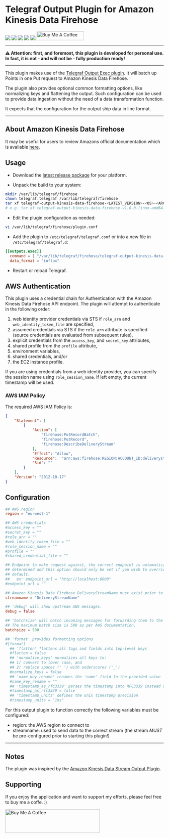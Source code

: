 # Telegraf Output Plugin for Amazon Kinesis Data Firehose

[![](https://img.shields.io/github/license/muhlba91/telegraf-output-kinesis-data-firehose?style=for-the-badge)](LICENSE)
[![](https://img.shields.io/github/actions/workflow/status/muhlba91/telegraf-output-kinesis-data-firehose/verify.yml?style=for-the-badge)](https://github.com/muhlba91/telegraf-output-kinesis-data-firehose/actions/workflows/verify.yml)
[![](https://img.shields.io/coveralls/github/muhlba91/telegraf-output-kinesis-data-firehose?style=for-the-badge)](https://github.com/muhlba91/telegraf-output-kinesis-data-firehose/)
[![](https://img.shields.io/github/release-date/muhlba91/telegraf-output-kinesis-data-firehose?style=for-the-badge)](https://github.com/muhlba91/telegraf-output-kinesis-data-firehose/releases)
[![](https://img.shields.io/github/downloads/muhlba91/telegraf-output-kinesis-data-firehose/total?style=for-the-badge)](https://github.com/muhlba91/telegraf-output-kinesis-data-firehose/releases)
<a href="https://www.buymeacoffee.com/muhlba91" target="_blank"><img src="https://cdn.buymeacoffee.com/buttons/default-orange.png" alt="Buy Me A Coffee" height="28" width="150"></a>

---

**:warning: Attention: first, and foremost, this plugin is developed for personal use. In fact, it is not - and will not be - fully production ready!**

---

This plugin makes use of the [Telegraf Output Exec plugin](https://github.com/influxdata/telegraf/tree/master/plugins/outputs/exec).
It will batch up Points in one Put request to Amazon Kinesis Data Firehose.

The plugin also provides optional common formatting options, like normalizing keys and flattening the output.
Such configuration can be used to provide data ingestion without the need of a data transformation function.

It expects that the configuration for the output ship data in line format.

---

## About Amazon Kinesis Data Firehose

It may be useful for users to review Amazons official documentation which is
available [here](https://docs.aws.amazon.com/firehose/latest/dev/what-is-this-service.html).

## Usage

- Download the [latest release package](https://github.com/muhlba91/telegraf-output-kinesis-data-firehose/releases/latest) for your platform.

- Unpack the build to your system:

```bash
mkdir /var/lib/telegraf/firehose
chown telegraf:telegraf /var/lib/telegraf/firehose
tar xf telegraf-output-kinesis-data-firehose-<LATEST_VERSION>-<OS>-<ARCH>.tar.gz -C /var/lib/telegraf/firehose
# e.g. tar xf telegraf-output-kinesis-data-firehose-v1.0.0-linux-amd64.tar.gz -C /var/lib/telegraf/firehose
```

- Edit the plugin configuration as needed:

```bash
vi /var/lib/telegraf/firehose/plugin.conf
```

- Add the plugin to `/etc/telegraf/telegraf.conf` or into a new file in `/etc/telegraf/telegraf.d`:

```toml
[[outputs.exec]]
  command = [ "/var/lib/telegraf/firehose/telegraf-output-kinesis-data-firehose", "-config", "/var/lib/telegraf/firehose/plugin.conf" ]
  data_format = "influx"
```

- Restart or reload Telegraf.

## AWS Authentication

This plugin uses a credential chain for Authentication with the Amazon Kinesis Data Firehose API
endpoint. The plugin will attempt to authenticate in the following order:

1. web identity provider credentials via STS if `role_arn` and
   `web_identity_token_file` are specified,
2. assumed credentials via STS if the `role_arn` attribute is specified (source
   credentials are evaluated from subsequent rules),
3. explicit credentials from the `access_key`, and `secret_key` attributes,
4. shared profile from the `profile` attribute,
5. environment variables,
6. shared credentials, and/or
7. the EC2 instance profile.

If you are using credentials from a web identity provider, you can specify the
session name using `role_session_name`.
If left empty, the current timestamp will be used.

### AWS IAM Policy

The required AWS IAM Policy is:

```json
{
    "Statement": [
        {
            "Action": [
                "firehose:PutRecordBatch",
                "firehose:PutRecord",
                "firehose:DescribeDeliveryStream"
            ],
            "Effect": "Allow",
            "Resource":  "arn:aws:firehose:REGION:ACCOUNT_ID:deliverystream/STREAM_NAME",
            "Sid": ""
        }
    ],
    "Version": "2012-10-17"
}
```

## Configuration

```toml @plugin.conf
## AWS region
region = "eu-west-1"

## AWS credentials
#access_key = ""
#secret_key = ""
#role_arn = ""
#web_identity_token_file = ""
#role_session_name = ""
#profile = ""
#shared_credential_file = ""

## Endpoint to make request against, the correct endpoint is automatically
## determined and this option should only be set if you wish to override the
## default.
##   ex: endpoint_url = "http://localhost:8000"
#endpoint_url = ""

## Amazon Kinesis Data Firehose DeliveryStreamName must exist prior to starting telegraf.
streamname = "DeliveryStreamName"

## 'debug' will show upstream AWS messages.
debug = false

## 'batchsize' will batch incoming messages for forwarding them to the stream.
## The maximum batch size is 500 as per AWS documentation.
batchsize = 500

## 'format' provides formatting options
#[format]
  ## 'flatten' flattens all tags and fields into top-level keys
  #flatten = false
  ## 'normalize_keys' normalizes all keys to:
  ## 1/ convert to lower case, and
  ## 2/ replace spaces (' ') with underscores ('_')
  #normalize_keys = false
  ## 'name_key_rename' renames the 'name' field to the provided value
  #name_key_rename = ""
  ## 'timestamp_as_rfc3339' parses the timestamp into RFC3339 instead of a unix timestamp
  #timestamp_as_rfc3339 = false
  ## 'timestamp_units' defines the unix timestamp precision
  #timestamp_units = "1ms"
```

For this output plugin to function correctly the following variables must be configured:

- region: the AWS region to connect to
- streamname: used to send data to the correct stream (the stream *MUST* be pre-configured prior to starting this plugin!)

---

## Notes

The plugin was inspired by the [Amazon Kinesis Data Stream Output Plugin](https://github.com/morfien101/telegraf-output-kinesis).

## Supporting

If you enjoy the application and want to support my efforts, please feel free to buy me a coffe. :)

<a href="https://www.buymeacoffee.com/muhlba91" target="_blank"><img src="https://cdn.buymeacoffee.com/buttons/default-orange.png" alt="Buy Me A Coffee" height="75" width="300"></a>
